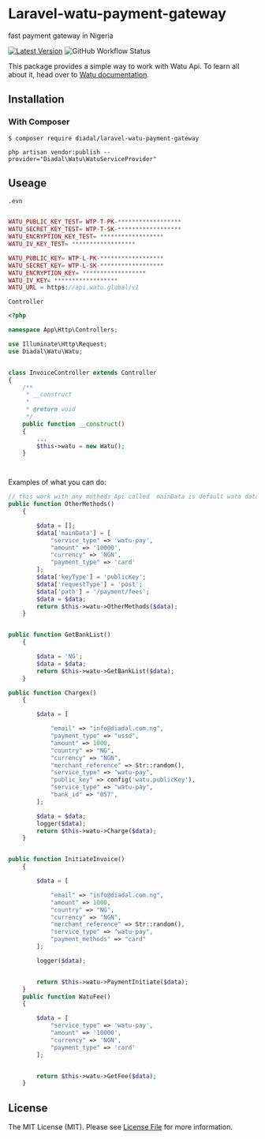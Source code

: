 # Laravel-watu-payment-gateway
 fast payment gateway in Nigeria


[![Latest Version](https://img.shields.io/github/release/diadal/laravel-watu-payment-gateway)](https://github.com/diadal/laravel-watu-payment-gateway/releases)
![GitHub Workflow Status](https://img.shields.io/github/workflow/status/diadal/laravel-watu-payment-gateway/run-tests?label=tests)


This package provides a simple way to work with Watu Api. To learn all about it, head over to [Watu documentation](https://docs.watu.global/).

## Installation

### With Composer

```
$ composer require diadal/laravel-watu-payment-gateway
```

```
php artisan vendor:publish --provider="Diadal\Watu\WatuServiceProvider"

```
## Useage
 `.evn`
```php

WATU_PUBLIC_KEY_TEST= WTP-T-PK-******************
WATU_SECRET_KEY_TEST= WTP-T-SK-******************
WATU_ENCRYPTION_KEY_TEST= ******************
WATU_IV_KEY_TEST= ******************

WATU_PUBLIC_KEY= WTP-L-PK-******************
WATU_SECRET_KEY= WTP-L-SK-******************
WATU_ENCRYPTION_KEY= ******************
WATU_IV_KEY= ******************
WATU_URL = https://api.watu.global/v1

```

`Controller`
```php
<?php

namespace App\Http\Controllers;

use Illuminate\Http\Request;
use Diadal\Watu\Watu;


class InvoiceController extends Controller
{
    /**
     * __construct
     *
     * @return void
     */
    public function __construct()
    {
        ...
        $this->watu = new Watu();
    }




```
Examples of what you can do:

```php
// this work with any motheds Api called  mainData is default wata data or payload
public function OtherMethods()
    {

        $data = [];
        $data['mainData'] = [
            "service_type" => 'watu-pay',
            "amount" => '10000',
            "currency" => 'NGN',
            "payment_type" => 'card'
        ];
        $data['keyType'] = 'publicKey';
        $data['requestType'] = 'post';
        $data['path'] = '/payment/fees';
        $data = $data;
        return $this->watu->OtherMethods($data);
    }
```

```php

public function GetBankList()
    {

        $data = 'NG';
        $data = $data;
        return $this->watu->GetBankList($data);
    }

public function Chargex()
    {

        $data = [

            "email" => "info@diadal.com.ng",
            "payment_type" => "ussd",
            "amount" => 1000,
            "country" => "NG",
            "currency" => "NGN",
            "merchant_reference" => Str::random(),
            "service_type" => "watu-pay",
            "public_key" => config('watu.publicKey'),
            "service_type" => "watu-pay",
            "bank_id" => "057",
        ];

        $data = $data;
        logger($data);
        return $this->watu->Charge($data);
    }


public function InitiateInvoice()
    {

        $data = [

            "email" => "info@diadal.com.ng",
            "amount" => 1000,
            "country" => "NG",
            "currency" => "NGN",
            "merchant_reference" => Str::random(),
            "service_type" => "watu-pay",
            "payment_methods" => "card"
        ];

        logger($data);


        return $this->watu->PaymentInitiate($data);
    }
    public function WatuFee()
    {

        $data = [
            "service_type" => 'watu-pay',
            "amount" => '10000',
            "currency" => 'NGN',
            "payment_type" => 'card'
        ];


        return $this->watu->GetFee($data);
    }
```

## License

The MIT License (MIT). Please see [License File](LICENSE.md) for more information.

